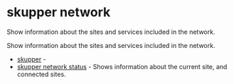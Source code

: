 # skupper network

Show information about the sites and services included in the network.

Show information about the sites and services included in the network.

* [skupper](skupper.adoc)	 -
* [skupper network status](skupper_network_status.adoc)	 - Shows information about the current site, and connected sites.
